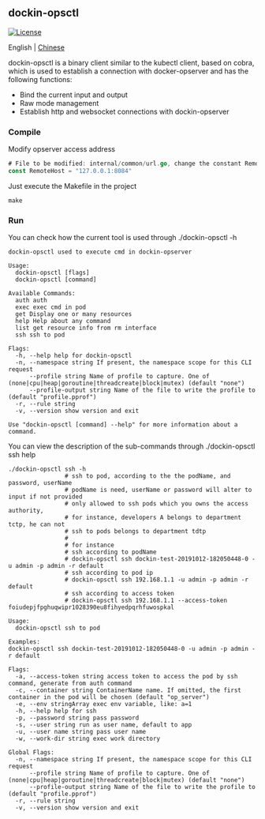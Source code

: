 ## dockin-opsctl
[![License](https://img.shields.io/badge/license-Apache%202-4EB1BA.svg)](https://www.apache.org/licenses/LICENSE-2.0.html)

English | [Chinese](README.zh-CN.md)

dockin-opsctl is a binary client similar to the kubectl client, based on cobra, which is used to establish a connection with docker-opserver and has the following functions:
- Bind the current input and output
- Raw mode management
- Establish http and websocket connections with dockin-opserver


### Compile
Modify opserver access address
```GO
# File to be modified: internal/common/url.go, change the constant RemoteHost to the ip and port corresponding to dockin-opserver
const RemoteHost = "127.0.0.1:8084"
```

Just execute the Makefile in the project
```shell
make
```

### Run
You can check how the current tool is used through ./dockin-opsctl -h

```shell
dockin-opsctl used to execute cmd in dockin-opserver

Usage:
  dockin-opsctl [flags]
  dockin-opsctl [command]

Available Commands:
  auth auth
  exec exec cmd in pod
  get Display one or many resources
  help Help about any command
  list get resource info from rm interface
  ssh ssh to pod

Flags:
  -h, --help help for dockin-opsctl
  -n, --namespace string If present, the namespace scope for this CLI request
      --profile string Name of profile to capture. One of (none|cpu|heap|goroutine|threadcreate|block|mutex) (default "none")
      --profile-output string Name of the file to write the profile to (default "profile.pprof")
  -r, --rule string
  -v, --version show version and exit

Use "dockin-opsctl [command] --help" for more information about a command.
```

You can view the description of the sub-commands through ./dockin-opsctl ssh help
```
./dockin-opsctl ssh -h
                # ssh to pod, according to the the podName, and password, userName
                # podName is need, userName or password will alter to input if not provided
                # only allowed to ssh pods which you owns the access authority,
                # for instance, developers A belongs to department tctp, he can not
                # ssh to pods belongs to department tdtp
                #
                # for instance
                # ssh according to podName
                # dockin-opsctl ssh dockin-test-20191012-182050448-0 -u admin -p admin -r default
                # ssh according to pod ip
                # dockin-opsctl ssh 192.168.1.1 -u admin -p admin -r default
                # ssh according to access token
                # dockin-opsctl ssh 192.168.1.1 --access-token foiudepjfpghuqwipr1028390eu8fihyedpqrhfuwospkal

Usage:
  dockin-opsctl ssh to pod

Examples:
dockin-opsctl ssh dockin-test-20191012-182050448-0 -u admin -p admin -r default

Flags:
  -a, --access-token string access token to access the pod by ssh command, generate from auth command
  -c, --container string ContainerName name. If omitted, the first container in the pod will be chosen (default "op_server")
  -e, --env stringArray exec env variable, like: a=1
  -h, --help help for ssh
  -p, --password string pass password
  -s, --user string run as user name, default to app
  -u, --user name string pass user name
  -w, --work-dir string exec work directory

Global Flags:
  -n, --namespace string If present, the namespace scope for this CLI request
      --profile string Name of profile to capture. One of (none|cpu|heap|goroutine|threadcreate|block|mutex) (default "none")
      --profile-output string Name of the file to write the profile to (default "profile.pprof")
  -r, --rule string
  -v, --version show version and exit
```